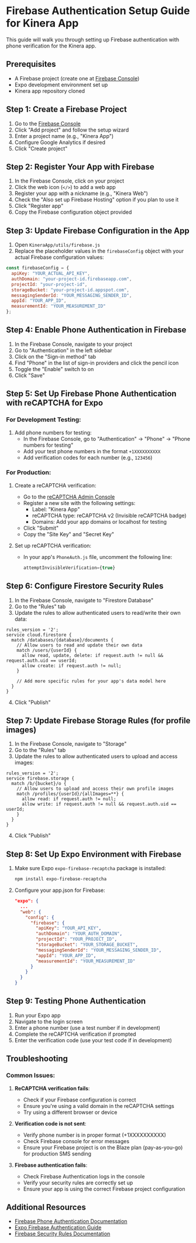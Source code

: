 # Firebase Authentication Setup Guide for Kinera App

This guide will walk you through setting up Firebase authentication with phone verification for the Kinera app.

## Prerequisites

- A Firebase project (create one at [Firebase Console](https://console.firebase.google.com/))
- Expo development environment set up
- Kinera app repository cloned

## Step 1: Create a Firebase Project

1. Go to the [Firebase Console](https://console.firebase.google.com/)
2. Click "Add project" and follow the setup wizard
3. Enter a project name (e.g., "Kinera App")
4. Configure Google Analytics if desired
5. Click "Create project"

## Step 2: Register Your App with Firebase

1. In the Firebase Console, click on your project
2. Click the web icon (`</>`) to add a web app
3. Register your app with a nickname (e.g., "Kinera Web")
4. Check the "Also set up Firebase Hosting" option if you plan to use it
5. Click "Register app"
6. Copy the Firebase configuration object provided

## Step 3: Update Firebase Configuration in the App

1. Open `KineraApp/utils/firebase.js`
2. Replace the placeholder values in the `firebaseConfig` object with your actual Firebase configuration values:

```javascript
const firebaseConfig = {
  apiKey: "YOUR_ACTUAL_API_KEY",
  authDomain: "your-project-id.firebaseapp.com",
  projectId: "your-project-id",
  storageBucket: "your-project-id.appspot.com",
  messagingSenderId: "YOUR_MESSAGING_SENDER_ID",
  appId: "YOUR_APP_ID",
  measurementId: "YOUR_MEASUREMENT_ID"
};
```

## Step 4: Enable Phone Authentication in Firebase

1. In the Firebase Console, navigate to your project
2. Go to "Authentication" in the left sidebar
3. Click on the "Sign-in method" tab
4. Find "Phone" in the list of sign-in providers and click the pencil icon
5. Toggle the "Enable" switch to on
6. Click "Save"

## Step 5: Set Up Firebase Phone Authentication with reCAPTCHA for Expo

### For Development Testing:

1. Add phone numbers for testing:
   - In the Firebase Console, go to "Authentication" → "Phone" → "Phone numbers for testing"
   - Add your test phone numbers in the format `+1XXXXXXXXXX`
   - Add verification codes for each number (e.g., `123456`)

### For Production:

1. Create a reCAPTCHA verification:
   - Go to the [reCAPTCHA Admin Console](https://www.google.com/recaptcha/admin)
   - Register a new site with the following settings:
     - Label: "Kinera App"
     - reCAPTCHA type: reCAPTCHA v2 (Invisible reCAPTCHA badge)
     - Domains: Add your app domains or localhost for testing
   - Click "Submit"
   - Copy the "Site Key" and "Secret Key"

2. Set up reCAPTCHA verification:
   - In your app's `PhoneAuth.js` file, uncomment the following line:
     ```javascript
     attemptInvisibleVerification={true}
     ```

## Step 6: Configure Firestore Security Rules

1. In the Firebase Console, navigate to "Firestore Database"
2. Go to the "Rules" tab
3. Update the rules to allow authenticated users to read/write their own data:

```
rules_version = '2';
service cloud.firestore {
  match /databases/{database}/documents {
    // Allow users to read and update their own data
    match /users/{userId} {
      allow read, update, delete: if request.auth != null && request.auth.uid == userId;
      allow create: if request.auth != null;
    }
    
    // Add more specific rules for your app's data model here
  }
}
```

4. Click "Publish"

## Step 7: Update Firebase Storage Rules (for profile images)

1. In the Firebase Console, navigate to "Storage"
2. Go to the "Rules" tab
3. Update the rules to allow authenticated users to upload and access images:

```
rules_version = '2';
service firebase.storage {
  match /b/{bucket}/o {
    // Allow users to upload and access their own profile images
    match /profiles/{userId}/{allImages=**} {
      allow read: if request.auth != null;
      allow write: if request.auth != null && request.auth.uid == userId;
    }
  }
}
```

4. Click "Publish"

## Step 8: Set Up Expo Environment with Firebase

1. Make sure Expo `expo-firebase-recaptcha` package is installed:
   ```bash
   npm install expo-firebase-recaptcha
   ```

2. Configure your app.json for Firebase:
   ```json
   "expo": {
     ...
     "web": {
       "config": {
         "firebase": {
           "apiKey": "YOUR_API_KEY",
           "authDomain": "YOUR_AUTH_DOMAIN",
           "projectId": "YOUR_PROJECT_ID",
           "storageBucket": "YOUR_STORAGE_BUCKET",
           "messagingSenderId": "YOUR_MESSAGING_SENDER_ID",
           "appId": "YOUR_APP_ID",
           "measurementId": "YOUR_MEASUREMENT_ID"
         }
       }
     }
   }
   ```

## Step 9: Testing Phone Authentication

1. Run your Expo app
2. Navigate to the login screen
3. Enter a phone number (use a test number if in development)
4. Complete the reCAPTCHA verification if prompted
5. Enter the verification code (use your test code if in development)

## Troubleshooting

### Common Issues:

1. **ReCAPTCHA verification fails**:
   - Check if your Firebase configuration is correct
   - Ensure you're using a valid domain in the reCAPTCHA settings
   - Try using a different browser or device

2. **Verification code is not sent**:
   - Verify phone number is in proper format (+1XXXXXXXXXX)
   - Check Firebase console for error messages
   - Ensure your Firebase project is on the Blaze plan (pay-as-you-go) for production SMS sending

3. **Firebase authentication fails**:
   - Check Firebase Authentication logs in the console
   - Verify your security rules are correctly set up
   - Ensure your app is using the correct Firebase project configuration

## Additional Resources

- [Firebase Phone Authentication Documentation](https://firebase.google.com/docs/auth/web/phone-auth)
- [Expo Firebase Authentication Guide](https://docs.expo.dev/guides/using-firebase/)
- [Firebase Security Rules Documentation](https://firebase.google.com/docs/rules) 